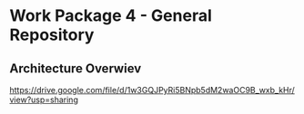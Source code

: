 # Work Package 4 - General Repository

## Architecture Overwiev

https://drive.google.com/file/d/1w3GQJPyRi5BNpb5dM2waOC9B_wxb_kHr/view?usp=sharing
